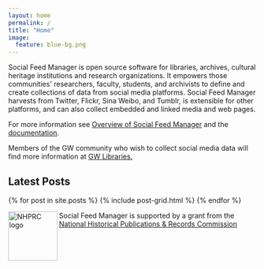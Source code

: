 ```yaml
---
layout: home 
permalink: /
title: "Home"
image:
  feature: blue-bg.png
---
```

<div class="tiles">
  <div class="tile"><p>Social Feed Manager is open source software for libraries, archives, cultural heritage institutions and research organizations. It empowers those communities' researchers, faculty, students, and archivists to define and create collections of data from social media platforms. Social Feed Manager harvests from Twitter, Flickr, Sina Weibo, and Tumblr, is extensible for other platforms, and can also collect embedded and linked media and web pages.</p>
  <p>For more information see <a href="{{ site.github.url }}/about/overview">Overview of Social Feed Manager</a> and the <a href="https://sfm.readthedocs.org">documentation</a>.</p> 

  <p>Members of the GW community who wish to collect social media data will find more information at <a href="https://library.gwu.edu/scholarly-technology-group/social-feed-manager">GW Libraries.</a></p></div> 
  <div class="tile"><h2>Latest Posts</h2></div>
  {% for post in site.posts %}
	{% include post-grid.html %}
  {% endfor %}
  <div class="tile"><p><img src="{{ site.github.url }}/images/nhprc-logo.png" width="100" alt="NHPRC logo" align="left" style="border:0">Social Feed Manager is supported by a grant from the
  <a href="http://www.archives.gov/nhprc/">National Historical Publications & Records Commission</a></p>
  </div>
</div><!-- /.tiles -->
